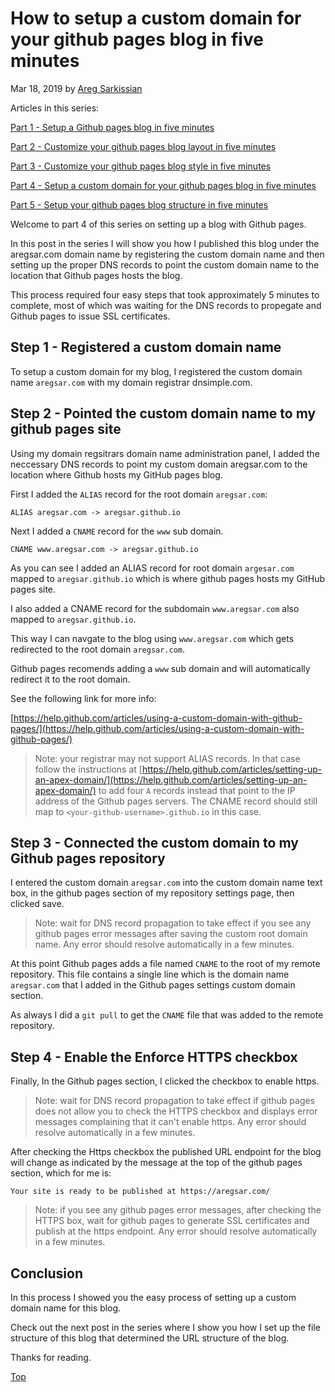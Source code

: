 # How to setup a custom domain for your github pages blog in five minutes

Mar 18, 2019 by [Areg Sarkissian](https://aregsar.com/about)

Articles in this series:

[Part 1 - Setup a Github pages blog in five minutes](https://aregsar.com/blog/2019/how-to-setup-a-github-pages-blog-in-five-minutes)

[Part 2 - Customize your github pages blog layout in five minutes](https://aregsar.com/blog/2019/how-to-customize-your-github-pages-blog-layout-in-five-minutes)

[Part 3 - Customize your github pages blog style in five minutes](https://aregsar.com/blog/2019/how-to-customize-your-github-pages-blog-style-in-five-minutes)

[Part 4 - Setup a custom domain for your github pages blog in five minutes](https://aregsar.com/blog/2019/how-to-setup-a-custom-domain-for-your-github-pages-blog-in-five-minutes)

[Part 5 - Setup your github pages blog structure in five minutes](https://aregsar.com/blog/2019/how-to-setup-your-github-pages-blog-structure-in-five-minutes)

Welcome to part 4 of this series on setting up a blog with Github pages.

In this post in the series I will show you how I published this blog under the aregsar.com domain name by registering the custom domain name and then setting up the proper DNS records to point the custom domain name to the location that Github pages hosts the blog.

This process required four easy steps that took approximately 5 minutes to complete, most of which was waiting for the DNS records to propegate and Github pages to issue SSL certificates.

## Step 1 - Registered a custom domain name

To setup a custom domain for my blog, I registered the custom domain name `aregsar.com` with my domain registrar dnsimple.com.

## Step 2 - Pointed the custom domain name to my github pages site

Using my domain regsitrars domain name administration panel, I added the neccessary DNS records to point my custom domain aregsar.com to the location where Github hosts my GitHub pages blog.

First I added the `ALIAS` record for the root domain `aregsar.com`:

`ALIAS aregsar.com -> aregsar.github.io`

Next I added a `CNAME` record for the `www` sub domain. 

`CNAME www.aregsar.com -> aregsar.github.io`

As you can see I added an ALIAS record for root domain `argesar.com` mapped to `aregsar.github.io` which is where github pages hosts my GitHub pages site.

I also added a CNAME record for the subdomain `www.aregsar.com` also mapped to `aregsar.github.io`.

This way I can navgate to the blog using `www.aregsar.com` which gets redirected to the root domain `aregsar.com`.

Github pages recomends adding a `www` sub domain and will automatically redirect it to the root domain.

See the following link for more info:

[https://help.github.com/articles/using-a-custom-domain-with-github-pages/](https://help.github.com/articles/using-a-custom-domain-with-github-pages/)

> Note: your registrar may not support ALIAS records. In that case follow the instructions at [https://help.github.com/articles/setting-up-an-apex-domain/](https://help.github.com/articles/setting-up-an-apex-domain/) to add four `A` records instead that point to the IP address of the Github pages servers. The CNAME record should still map to `<your-github-username>.github.io` in this case.

## Step 3 - Connected the custom domain to my Github pages repository

I entered the custom domain `aregsar.com` into the custom domain name text box, in the github pages section of my repository settings page, then clicked save.

> Note: wait for DNS record propagation to take effect if you see any github pages error messages after saving the custom root domain name. Any error should resolve automatically in a few minutes.

At this point Github pages adds a file named `CNAME` to the root of my remote repository. This file contains a single line which is the domain name `aregsar.com` that I added in the Github pages settings custom domain section.

As always I did a `git pull` to get the `CNAME` file that was added to the remote repository.

## Step 4 - Enable the Enforce HTTPS checkbox

Finally, In the Github pages section, I clicked the checkbox to enable https.

> Note: wait for DNS record propagation to take effect if github pages does not allow you to check the HTTPS checkbox and displays error messages complaining that it can't enable https. Any error should resolve automatically in a few minutes.

After checking the Https checkbox the published URL endpoint for the blog will change as indicated by the message at the top of the github pages section, which for me is:

`Your site is ready to be published at https://aregsar.com/`

> Note: if you see any github pages error messages, after checking the HTTPS box, wait for github pages to generate SSL certificates and publish at the https endpoint. Any error should resolve automatically in a few minutes.

## Conclusion

In this process I showed you the easy process of setting up a custom domain name for this blog.

Check out the next post in the series where I show you how I set up the file structure of this blog that determined the URL structure of the blog.

Thanks for reading.

[Top](#how-to-setup-a-custom-domain-for-your-github-pages-blog-in-five-minutes)
